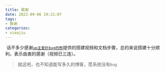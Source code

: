 ```yaml
---
title: 致谢
date: 2022-09-06 19:21:07
tags:
- 致谢
categories:
- xieajiu
---
```


​        话不多少感谢[`up主爱扑bug的熊`](https://blog.cuijiacai.com)提供的搭建视频和文档步骤，总的来说搭建十分顺利，表示由衷的感谢（视频已三连）。

> 就这吧，也不知道能写多久的博客，愿系统没有`bug`
